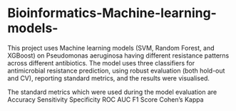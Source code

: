 # Bioinformatics-Machine-learning-models-
This project uses Machine learning models (SVM, Random Forest, and XGBoost) on Pseudomonas aeruginosa having different resistance patterns across different antibiotics. The model uses three classifiers for antimicrobial resistance prediction, using robust evaluation (both hold-out and CV), reporting standard metrics, and the results were visualised.

The standard metrics which were used during the model evaluation are
Accuracy
Sensitivity
Specificity
ROC AUC
F1 Score
Cohen’s Kappa
